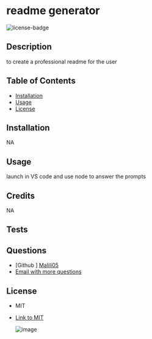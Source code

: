 
# readme generator
![license-badge](https://img.shields.io/badge/license-MIT-blue.svg)

## Description
to create a professional readme for the user

## Table of Contents
- [Installation](#installation)
- [Usage](#usage)
- [License](#License)

## Installation
NA

## Usage
launch in VS code and use node to answer the prompts

## Credits
NA

## Tests

## Questions
- [Github ] [Malili05](https://github.com/Malili05)
- [Email with more questions ](mailto:malisalitten@gmail.com)


## License
- MIT
- [Link to MIT](https://www.google.com/search?q=MIT+license) 

  

  ![image](https://github.com/Malili05/readme-generator/assets/141981157/84666c0b-0ee2-4edc-9ae9-70b78f526f37)